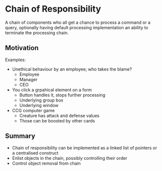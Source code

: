 # Chain of Responsibility

A chain of components who all get a chance to process a command or a query, optionally having default processing implementation an ability to terminate the processing chain.

## Motivation

Examples:
- Unethical behaviour by an employee; who takes the blame?
    - Employee
    - Manager
    - CEO
- You click a grpahical element on a form
    - Button handles it, stops further processing
    - Underlying group box
    - Underlying window
- CCG computer game
    - Creature has attack and defense values
    - Those can be boosted by other cards

## Summary

- Chain of responsibility can be implemented as a linked list of pointers or a centralised construct
- Enlist objects in the chain, possibly controlling their order
- Control object removal from chain
